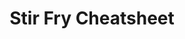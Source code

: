 ---
title: "Stir Fry Cheatsheet"
type: "recipe"
tags: 
  - chinese
  - chicken
  - beef
  - shrimp
  - easy
  - asian
source: "https://i.imgur.com/NjXJ8V2.png"
---